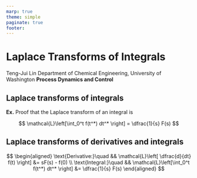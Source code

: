 ```yaml
---
marp: true
theme: simple
paginate: true
footer:
---
```


<!-- headingDivider: 2 -->
<!-- _class: cover -->
# Laplace Transforms of Integrals

Teng-Jui Lin
Department of Chemical Engineering, University of Washington
**Process Dynamics and Control**

## Laplace transforms of integrals

**Ex.** Proof that the Laplace transform of an integral is

$$
\mathcal{L}\left[\int_0^t f(t^*) dt^* \right] = \dfrac{1}{s} F(s)
$$

## Laplace transforms of derivatives and integrals

$$
\begin{aligned}
    \text{Derivative:}\quad && \mathcal{L}\left[ \dfrac{d}{dt} f(t) \right] &= sF(s) - f(0) \\
    \text{Integral:}\quad && \mathcal{L}\left[\int_0^t f(t^*) dt^* \right] &= \dfrac{1}{s} F(s)
\end{aligned}
$$
